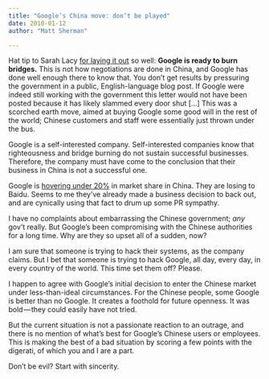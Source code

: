 ```yaml
---
title: "Google’s China move: don’t be played"
date: 2010-01-12
author: "Matt Sherman"

---
```


Hat tip to Sarah Lacy [for laying it out](http://www.techcrunch.com/2010/01/12/google%E2%80%99s-china-stance-more-about-business-than-thwarting-evil/) so well:
**Google is ready to burn bridges.** This is not how negotiations are done in China, and Google has done well enough there to know that. You don’t get results by pressuring the government in a public, English-language blog post. If Google were indeed still working with the government this letter would not have been posted because it has likely slammed every door shut […] This was a scorched earth move, aimed at buying Google some good will in the rest of the world; Chinese customers and staff were essentially just thrown under the bus.

Google is a self-interested company. Self-interested companies know that righteousness and bridge burning do not sustain successful businesses. Therefore, the company must have come to the conclusion that their business in China is not a successful one.

Google is [hovering under 20%](http://brainstormtech.blogs.fortune.cnn.com/2009/12/28/google-v-baidu-which-company-will-win-china/) in market share in China. They are losing to Baidu. Seems to me they’ve already made a business decision to back out, and are cynically using that fact to drum up some PR sympathy.

I have no complaints about embarrassing the Chinese government; _any_ gov’t really. But Google’s been compromising with the Chinese authorities for a long time. Why are they so upset all of a sudden, now?

I am sure that someone is trying to hack their systems, as the company claims. But I bet that someone is trying to hack Google, all day, every day, in every country of the world. This time set them off? Please.

I happen to agree with Google’s initial decision to enter the Chinese market under less-than-ideal circumstances. For the Chinese people, some Google is better than no Google. It creates a foothold for future openness. It was bold — they could easily have not tried.

But the current situation is not a passionate reaction to an outrage, and there is no mention of what’s best for Google’s Chinese users or employees. This is making the best of a bad situation by scoring a few points with the digerati, of which you and I are a part.

Don’t be evil? Start with sincerity.
